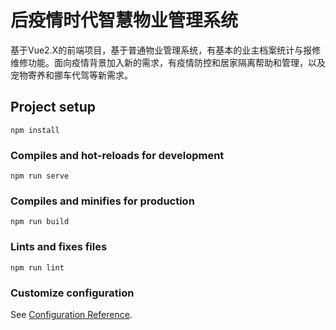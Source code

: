 # 后疫情时代智慧物业管理系统
基于Vue2.X的前端项目，基于普通物业管理系统，有基本的业主档案统计与报修维修功能。面向疫情背景加入新的需求，有疫情防控和居家隔离帮助和管理，以及宠物寄养和挪车代驾等新需求。
## Project setup
```
npm install
```

### Compiles and hot-reloads for development
```
npm run serve
```

### Compiles and minifies for production
```
npm run build
```

### Lints and fixes files
```
npm run lint
```

### Customize configuration
See [Configuration Reference](https://cli.vuejs.org/config/).
